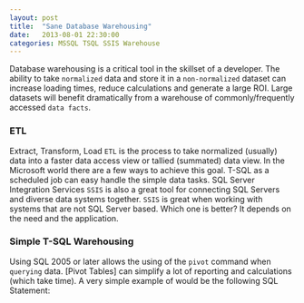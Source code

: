 ```yaml
---
layout: post
title:  "Sane Database Warehousing"
date:   2013-08-01 22:30:00
categories: MSSQL TSQL SSIS Warehouse
---
```


Database warehousing is a critical tool in the skillset of a developer.  The ability to take `normalized` data and store it in a `non-normalized` dataset can increase loading times, reduce calculations and generate a large ROI.  Large datasets will benefit dramatically from a warehouse of commonly/frequently accessed `data facts`.

### ETL

Extract, Transform, Load `ETL` is the process to take normalized (usually) data into a faster data access view or tallied (summated) data view.  In the Microsoft world there are a few ways to achieve this goal.  T-SQL as a scheduled job can easy handle the simple data tasks.  SQL Server Integration Services `SSIS` is also a great tool for connecting SQL Servers and diverse data systems together.  `SSIS` is great when working with systems that are not SQL Server based.  Which one is better?  It depends on the need and the application.

### Simple T-SQL Warehousing

Using SQL 2005 or later allows the using of the `pivot` command when `querying` data.  [Pivot Tables] can simplify a lot of reporting and calculations (which take time).  A very simple example of would be the following SQL Statement:

